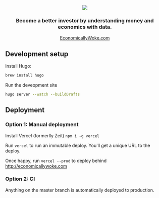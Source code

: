 <p align="center"><img src="https://economicallywoke.com/img/logo-wide.svg" /></p>

<h3 align="center">Become a better investor by understanding money and economics with data.</h3>

<p align="center"><a href="http://econoimcallywoke.com">EconomicallyWoke.com</a></p>

## Development setup

Install Hugo:
```bash
brew install hugo
```
Run the deveopment site
```bash
hugo server --watch --buildDrafts
```

## Deployment

### Option 1: Manual deployment

Install Vercel (formerlly Zeit) `npm i -g vercel`

Run `vercel` to run an immutable deploy. You'll get a unique URL to the deploy.

Once happy, run `vercel --prod` to deploy behind http://economicallywoke.com

### Option 2: CI

Anything on the master branch is automatically deployed to production.
